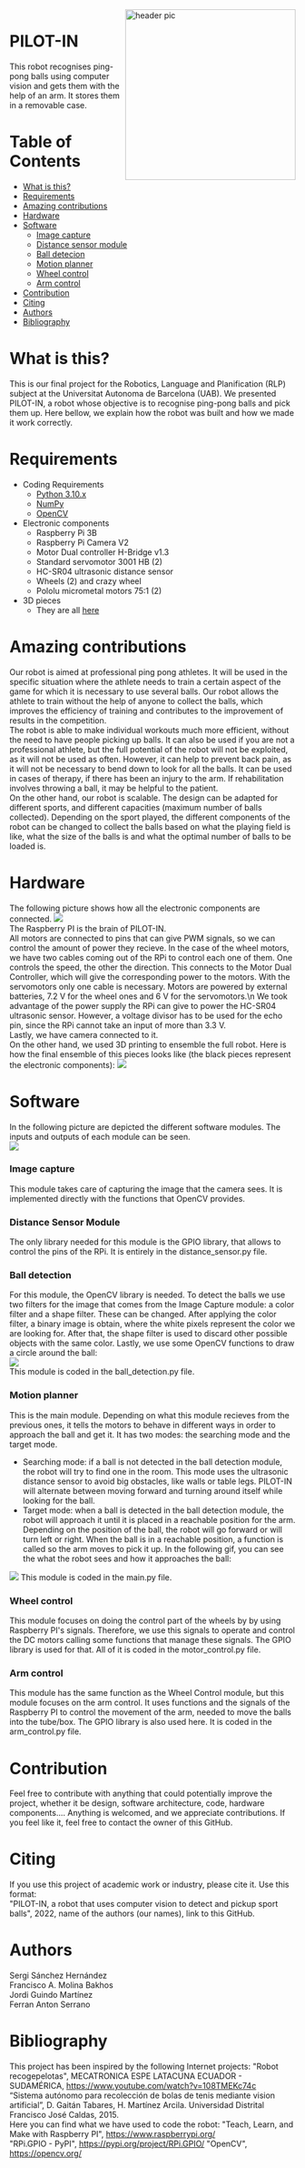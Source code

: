 <img src="https://github.com/JordiGuindo/pilot-in/blob/main/images/PILOT-IN.jpeg" align="right" width="300" alt="header pic"/>

# PILOT-IN
This robot recognises ping-pong balls using computer vision and gets them with the help of an arm. It stores them in a removable case. 

# Table of Contents
   * [What is this?](#what-is-this)
   * [Requirements](#requirements)
   * [Amazing contributions](#amazing-contributions)
   * [Hardware](#hardware)
   * [Software](#software)
   	 * [Image capture](#image-capture)
   	 * [Distance sensor module](#distance-sensor-module)
   	 * [Ball detecion](#ball-detection)
	 * [Motion planner](#motion-planner)
   	 * [Wheel control](#wheel-control)
	 * [Arm control](#arm-control)
   * [Contribution](#contribution)
   * [Citing](#citing)
   * [Authors](#authors)
   * [Bibliography](#biblio)
# What is this?
This is our final project for the Robotics, Language and Planification (RLP) subject at the Universitat Autonoma de Barcelona (UAB). 
We presented PILOT-IN, a robot whose objective is to recognise ping-pong balls and pick them up. Here bellow, we explain how the robot was built and how we made it work correctly.
# Requirements
- Coding Requirements
	- [Python 3.10.x](https://www.python.org/)
	- [NumPy](https://numpy.org/)
	- [OpenCV](https://opencv.org/)
- Electronic components
	- Raspberry Pi 3B
	- Raspberry Pi Camera V2
	- Motor Dual controller H-Bridge v1.3
	- Standard servomotor 3001 HB (2)
	- HC-SR04 ultrasonic distance sensor
	- Wheels (2) and crazy wheel
	- Pololu micrometal motors 75:1 (2)
- 3D pieces
	- They are all [here](https://github.com/JordiGuindo/pilot-in/tree/main/3D)
# Amazing contributions
Our robot is aimed at professional ping pong athletes. It will be used in the specific situation where the athlete needs to train a certain aspect of the game for which it is necessary to use several balls. Our robot allows the athlete to train without the help of anyone to collect the balls, which improves the efficiency of training and contributes to the improvement of results in the competition.  
The robot is able to make individual workouts much more efficient, without the need to have people picking up balls.
It can also be used if you are not a professional athlete, but the full potential of the robot will not be exploited, as it will not be used as often. However, it can help to prevent back pain, as it will not be necessary to bend down to look for all the balls. It can be used in cases of therapy, if there has been an injury to the arm. If rehabilitation involves throwing a ball, it may be helpful to the patient.  
On the other hand, our robot is scalable. The design can be adapted for different sports, and different capacities (maximum number of balls collected). Depending on the sport played, the different components of the robot can be changed to collect the balls based on what the playing field is like, what the size of the balls is and what the optimal number of balls to be loaded is.  

# Hardware
The following picture shows how all the electronic components are connected. 
<img src="https://github.com/JordiGuindo/pilot-in/blob/main/images/hardware.jpg"/>  
The Raspberry PI is the brain of PILOT-IN.  
All motors are connected to pins that can give PWM signals, so we can control the amount of power
they recieve. In the case of the wheel motors, we have two cables coming out of the RPi to control each one of them. One controls the speed, the other the direction. 
This connects to the Motor Dual Controller, which will give the corresponding power to the motors. 
With the servomotors only one cable is necessary. Motors are powered by external batteries, 7.2 V for the wheel ones and 6 V for the servomotors.\n
We took advantage of the power supply the RPi can give to power the HC-SR04 ultrasonic sensor. However, a voltage divisor has to be used for the echo pin, 
since the RPi cannot take an input of more than 3.3 V.  
Lastly, we have camera connected to it.    
On the other hand, we used 3D printing to ensemble the full robot. Here is how the final ensemble of this pieces looks like (the black pieces represent the electronic components):
<img src="https://github.com/JordiGuindo/pilot-in/blob/main/images/final_ensemble.png"/>  

# Software
In the following picture are depicted the different software modules. The inputs and outputs of each module can be seen.  
<img src="https://github.com/JordiGuindo/pilot-in/blob/main/images/software_modules.jpg"/>
### Image capture
This module takes care of capturing the image that the camera sees. It is implemented directly with the functions that OpenCV provides.
### Distance Sensor Module  
The only library needed for this module is the GPIO library, that allows to control the pins of the RPi. It is entirely in the distance_sensor.py file.
### Ball detection
For this module, the OpenCV library is needed. To detect the balls we use two filters for the image that comes from the Image Capture module: a color filter
and a shape filter. These can be changed. After applying the color filter, a binary image is obtain, where the white pixels represent the color we are looking for.
After that, the shape filter is used to discard other possible objects with the same color. Lastly, we use some OpenCV functions to draw a circle around the ball:  
<img src="https://github.com/JordiGuindo/pilot-in/blob/main/images/ball_detection.jpg"/>  
This module is coded in the ball_detection.py file. 
### Motion planner
This is the main module. Depending on what this module recieves from the previous ones, it tells the motors to behave in different ways in order to approach the ball
and get it. It has two modes: the searching mode and the target mode. 
- Searching mode: if a ball is not detected in the ball detection module, the robot will try to find one in the room. This mode uses the ultrasonic distance sensor
to avoid big obstacles, like walls or table legs. PILOT-IN will alternate between moving forward and turning around itself while looking for the ball.
- Target mode: when a ball is detected in the ball detection module, the robot will approach it until it is placed in a reachable position for the arm. Depending on the 
position of the ball, the robot will go forward or will turn left or right. When the ball is in a reachable position, a function is called so the arm moves to pick it up. 
In the following gif, you can see the what the robot sees and how it approaches the ball:
<img src="https://github.com/JordiGuindo/pilot-in/blob/main/images/motion_planner.gif"/>  
This module is coded in the main.py file.

### Wheel control  
This module focuses on doing the control part of the wheels by by using Raspberry PI's signals. Therefore, we use this signals to operate and control the DC motors calling some functions that manage these signals. 
The GPIO library is used for that. All of it is coded in the motor_control.py file.

### Arm control  
This module has the same function as the Wheel Control module, but this module focuses on the arm control. It uses functions and the signals of the Raspberry PI to control the movement of the arm, needed to move the balls into the tube/box.
The GPIO library is also used here. It is coded in the arm_control.py file. 

# Contribution
Feel free to contribute with anything that could potentially improve the project, whether it be design, software architecture, code, hardware components.... Anything is welcomed, and we appreciate contributions.
If you feel like it, feel free to contact the owner of this GitHub. 

# Citing
If you use this project of academic work or industry, please cite it. 
Use this format:   
"PILOT-IN, a robot that uses computer vision to detect and pickup sport balls", 2022, name of the authors (our names), link to this GitHub.

# Authors
Sergi Sánchez Hernández  
Francisco A. Molina Bakhos  
Jordi Guindo Martínez  
Ferran Anton Serrano  

# Bibliography
This project has been inspired by the following Internet projects:
"Robot recogepelotas", MECATRONICA ESPE LATACUNA ECUADOR - SUDAMÉRICA, https://www.youtube.com/watch?v=108TMEKc74c  
“Sistema autónomo para recolección de bolas de tenis mediante vision artificial”, D. Gaitán Tabares, H. Martínez Arcila. Universidad Distrital Francisco José Caldas, 2015.  
Here you can find what we have used to code the robot: 
"Teach, Learn, and Make with Raspberry PI", https://www.raspberrypi.org/  
"RPi.GPIO - PyPI", https://pypi.org/project/RPi.GPIO/
"OpenCV", https://opencv.org/

